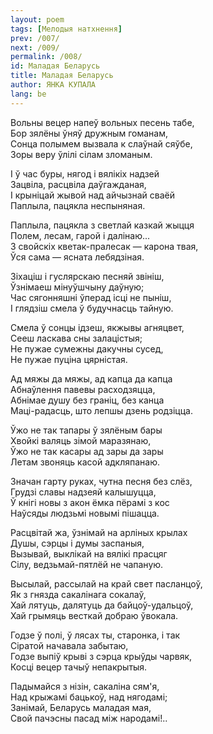 ```yaml
---
layout: poem
tags: [Мелодыя натхнення]
prev: /007/
next: /009/
permalink: /008/
id: Маладая Беларусь
title: Маладая Беларусь
author: ЯНКА КУПАЛА
lang: be
---
```


Вольны вецер напеў вольных песень табе,  
Бор зялёны ўняў дружным гоманам,  
Сонца полымем вызвала к слаўнай сяўбе,  
Зоры веру ўлілі сілам зломаным.

I ў час буры, нягод і вялікіх надзей  
Зацвіла, расцвіла даўгажданая,  
I крыніцай жывой над айчызнай сваёй  
Паплыла, пацякла неспыняная.

Паплыла, пацякла з светлай казкай жыцця  
Полем, лесам, гарой і далінаю...  
3 свойскіх кветак-пралесак — карона твая,  
Ўся сама — ясната лебядзіная.

Зіхаціш і гуслярскаю песняй звініш,  
Ўзнімаеш мінуўшчыну даўную;  
Час сягонняшні ўперад ісці не пыніш,  
I глядзіш смела ў будучнасць тайную.

Смела ў сонцы ідзеш, якжывы агняцвет,  
Сееш ласкава сны залацістыя;  
He  пужае сумежны дакучны сусед,  
He пужае пуціна цярністая.

Ад мяжы да мяжы, ад капца да капца  
Абнаўлення павевы расходзяцца,  
Абнімае душу без граніц, без канца  
Маці-радасць, што лепшы дзень родзіцца.

Ўжо не так тапары ў зялёным бары  
Хвойкі валяць зімой маразянаю,  
Ўжо не так касары ад зары да зары  
Летам звоняць касой адкляпанаю.

Значан гарту руках, чутна песня без слёз,  
Грудзі славы надзеяй калышуцца,  
Ў кнігі новы з акон ёмка пёрамі з кос  
Наўсяды людзьмі новымі пішацца.

Расцвітай жа, ўзнімай на арліных крылах  
Душы, сэрцы і думы заспаныя,  
Вызывай, выклікай на вялікі прасцяг  
Сілу, ведзьмай-пятлёй не чапаную.

Высылай, рассылай на край свет пасланцоў,  
Як з гнязда сакалінага сокалаў,  
Хай лятуць, далятуць да байцоў-удальцоў,  
Хай грымяць весткай добраю ўвокала.

Годзе ў полі, ў  лясах ты, старонка, і так  
Сіратой начавала забытаю,  
Годзе выпіў крыві з сэрца крыўды чарвяк,  
Косці вецер тачыў непакрытыя.

Падымайся з нізін, сакаліна сям'я,  
Над крыжамі бацькоў, над нягодамі;  
Занімай, Беларусь маладая мая,  
Свой пачэсны пасад між народамі!..